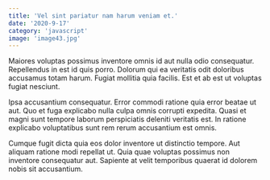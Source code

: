 ```yaml
---
title: 'Vel sint pariatur nam harum veniam et.'
date: '2020-9-17'
category: 'javascript'
image: 'image43.jpg'
---
```


Maiores voluptas possimus inventore omnis id aut nulla odio consequatur. Repellendus in est id quis porro. Dolorum qui ea veritatis odit doloribus accusamus totam harum. Fugiat mollitia quia facilis. Est et ab est ut voluptas fugiat nesciunt.
 Ipsa accusantium consequatur. Error commodi ratione quia error beatae ut aut. Quo et fuga explicabo nulla culpa omnis corrupti expedita. Quasi et magni sunt tempore laborum perspiciatis deleniti veritatis est. In ratione explicabo voluptatibus sunt rem rerum accusantium est omnis.
 Cumque fugit dicta quia eos dolor inventore ut distinctio tempore. Aut aliquam ratione modi repellat ut. Quia quae voluptas possimus non inventore consequatur aut. Sapiente at velit temporibus quaerat id dolorem nobis sit accusantium.
